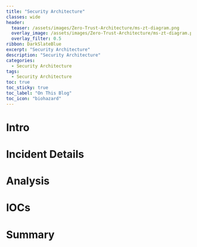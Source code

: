 ```yaml
---
title: "Security Architecture"
classes: wide
header:
  teaser: /assets/images/Zero-Trust-Architecture/ms-zt-diagram.png
  overlay_image: /assets/images/Zero-Trust-Architecture/ms-zt-diagram.png
  overlay_filter: 0.5
ribbon: DarkSlateBlue
excerpt: "Security Architecture"
description: "Security Architecture"
categories:
  - Security Architecture
tags:
  - Security Architecture
toc: true
toc_sticky: true
toc_label: "On This Blog"
toc_icon: "biohazard"
---
```


# Intro

# Incident Details

# Analysis

# IOCs

# Summary
